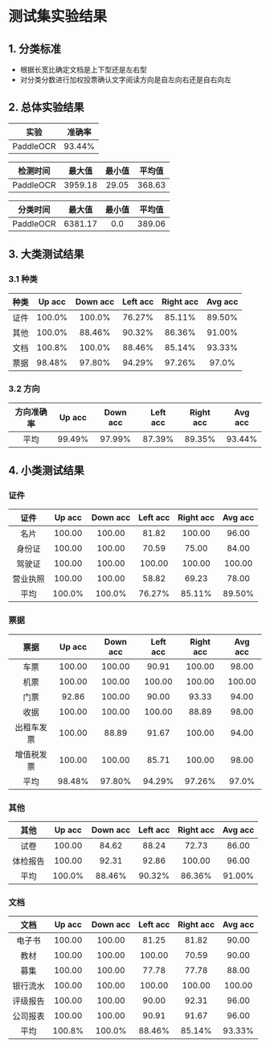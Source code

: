 # 测试集实验结果

## 1. 分类标准
- 根据长宽比确定文档是上下型还是左右型
- 对分类分数进行加权投票确认文字阅读方向是自左向右还是自右向左

## 2. 总体实验结果

| 实验           | 准确率 |
|:-------------:|:------:|
| PaddleOCR     | 93.44% |

| 检测时间   | 最大值   | 最小值 | 平均值  |
|:---------:|:-------:|:-----:|:------:|
| PaddleOCR | 3959.18 | 29.05 | 368.63 |

| 分类时间   | 最大值   | 最小值 | 平均值  |
|:---------:|:-------:|:-----:|:------:|
| PaddleOCR | 6381.17 |   0.0 | 389.06 |

## 3. 大类测试结果

### 3.1 种类

| 种类            | Up acc | Down acc | Left acc | Right acc | Avg acc |
|:--------------:|:------:|:--------:|:--------:|:---------:|:-------:|
| 证件            | 100.0% |  100.0% |    76.27% |    85.11% |  89.50% |
| 其他            | 100.0% |  88.46% |    90.32% |    86.36% |  91.00% |
| 文档            | 100.8% |  100.0% |    88.46% |    85.14% |  93.33% |
| 票据            | 98.48% |  97.80% |    94.29% |    97.26% |  97.0%  |

### 3.2 方向

| 方向准确率      | Up acc | Down acc | Left acc | Right acc | Avg acc |
|:-------------:|:------:|:--------:|:--------:|:---------:|:-------:|
| 平均           | 99.49% |  97.99%  |  87.39%  |   89.35%  |  93.44% |

## 4. 小类测试结果

### 证件

| 证件            | Up acc | Down acc | Left acc | Right acc | Avg acc |
|:--------------:|:------:|:---------:|:-------:|:---------:|:-------:|
| 名片 |  100.00 | 100.00 | 81.82 | 100.00 | 96.00 |
| 身份证 |  100.00 | 100.00 | 70.59 | 75.00 | 84.00 |
| 驾驶证 |  100.00 | 100.00 | 100.00 | 100.00 | 100.00 |
| 营业执照 |  100.00 | 100.00 | 58.82 | 69.23 | 78.00 |
| 平均   | 100.0% |  100.0% |    76.27% |    85.11% |  89.50% |

### 票据

| 票据           | Up acc | Down acc | Left acc | Right acc | Avg acc |
|:-------------:|:------:|:--------:|:--------:|:---------:|:-------:|
| 车票 |  100.00 | 100.00 | 90.91 | 100.00 | 98.00 |
| 机票 |  100.00 | 100.00 | 100.00 | 100.00 | 100.00 |
| 门票 |  92.86 | 100.00 | 90.00 | 93.33 | 94.00 |
| 收据 |  100.00 | 100.00 | 100.00 | 88.89 | 98.00 |
| 出租车发票 |  100.00 | 88.89 | 91.67 | 100.00 | 94.00 |
| 增值税发票 |  100.00 | 100.00 | 85.71 | 100.00 | 98.00 |
| 平均   | 98.48% |  97.80% |    94.29% |    97.26% |  97.0%  |

### 其他

| 其他            | Up acc | Down acc | Left acc | Right acc | Avg acc |
|:--------------:|:------:|:---------:|:-------:|:---------:|:-------:|
| 试卷 |  100.00 | 84.62 | 88.24 | 72.73 | 86.00 |
| 体检报告 |  100.00 | 92.31 | 92.86 | 100.00 | 96.00 |
| 平均    | 100.0% |  88.46% |    90.32% |    86.36% |  91.00% |

### 文档

| 文档            | Up acc | Down acc | Left acc | Right acc | Avg acc |
|:--------------:|:------:|:---------:|:-------:|:---------:|:-------:|
| 电子书 |  100.00 | 100.00 | 81.25 | 81.82 | 90.00 |
| 教材 |  100.00 | 100.00 | 100.00 | 70.59 | 90.00 |
| 募集 |  100.00 | 100.00 | 77.78 | 77.78 | 88.00 |
| 银行流水 |  100.00 | 100.00 | 100.00 | 100.00 | 100.00 |
| 评级报告 |  100.00 | 100.00 | 90.00 | 92.31 | 96.00 |
| 公司报表 | 100.00 | 100.00 | 90.91 | 91.67 | 96.00 |
| 平均  | 100.8% |  100.0% |    88.46% |    85.14% |  93.33% |


